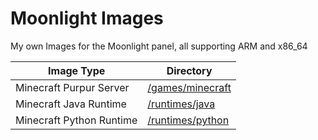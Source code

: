 # Moonlight Images

My own Images for the Moonlight panel, all supporting ARM and x86_64

| Image Type               | Directory                                   |
| ------------------------ | ------------------------------------------- |
| Minecraft Purpur Server  | [/games/minecraft](/games/minecraft/purpur) |
| Minecraft Java Runtime   | [/runtimes/java](/runtimes/java)            |
| Minecraft Python Runtime | [/runtimes/python](/runtimes/python)        |
